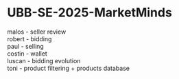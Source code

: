# UBB-SE-2025-MarketMinds

malos - seller review
<br>
robert - bidding
<br>
paul - selling
<br>
costin - wallet
<br>
luscan - bidding evolution
<br>
toni - product filtering + products database